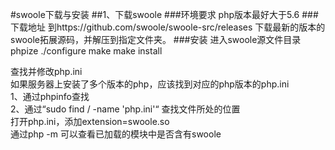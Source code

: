 #swoole下载与安装
##1、下载swoole
###环境要求
php版本最好大于5.6
###下载地址
到https://github.com/swoole/swoole-src/releases 下载最新的版本的swoole拓展源码，并解压到指定文件夹。
###安装
进入swoole源文件目录
phpize
./configure
make
make install

查找并修改php.ini  
	如果服务器上安装了多个版本的php，应该找到对应的php版本的php.ini  
	1、通过phpinfo查找  
	2、通过“sudo find / -name 'php.ini'“ 查找文件所处的位置  
	打开php.ini，添加extension=swoole.so  
	通过php -m 可以查看已加载的模块中是否含有swoole  




